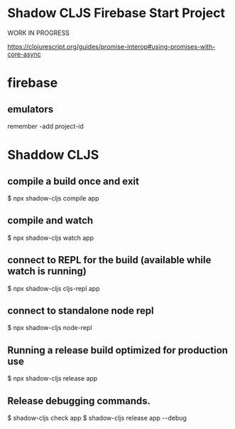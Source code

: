 # Shadow CLJS Firebase Start Project

WORK IN PROGRESS

https://clojurescript.org/guides/promise-interop#using-promises-with-core-async

# firebase

## emulators

remember -add project-id

# Shaddow CLJS

## compile a build once and exit
$ npx shadow-cljs compile app

## compile and watch
$ npx shadow-cljs watch app

## connect to REPL for the build (available while watch is running)
$ npx shadow-cljs cljs-repl app

## connect to standalone node repl
$ npx shadow-cljs node-repl

## Running a release build optimized for production use
$ npx shadow-cljs release app

## Release debugging commands.
$ shadow-cljs check app
$ shadow-cljs release app --debug
